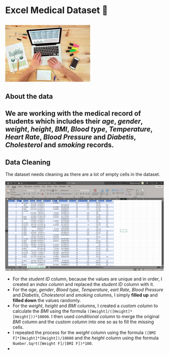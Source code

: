 # Excel Medical Dataset 🏥

![](image.jfif)
---
## About the data

We are working with the medical record of students which includes their _age_, _gender_, _weight_, _height_, _BMI_, _Blood type_, _Temperature_, _Heart Rate_, _Blood Pressure_ and _Diabetis_, _Cholesterol_ and _smoking_ records.
---
## Data Cleaning
The dataset needs cleaning as there are a lot of empty cells in the dataset.

![](RawData.png)

- For the _student ID_ column, because the values are unique and in order, I created an _index column_ and replaced the _student ID_ column with it.
- For the _age_, _gender_, _Blood type_, _Temperature_, _eart Rate_, _Blood Pressure_ and _Diabetis_, _Cholesterol_ and _smoking_ columns, I simply **filled up** and **filled down** the values randomly.
- For the _weight_, _height_ and _BMI_ columns, I created a _custom column_ to calculate the _BMI_ using the formula `([Weight]/([Height]*[Height]))*10000`. I then used _conditional column_ to merge the original _BMI_ column and the _custom column_ into one so as to fill the missing cells.
- I repeated the process for the _weight_ column using the formula `([BMI F]*[Height]*[Height])/10000` and the _height_ column using the formula `Number.Sqrt([Weight F]/[BMI F])*100`.
- 
